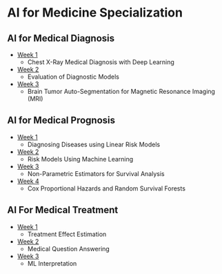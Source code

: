 # AI for Medicine Specialization

## AI for Medical Diagnosis
  - [Week 1](https://github.com/rawakash66/github-akash/tree/master/AI%20in%20Medical/AI%20Medical%20Diagnosis/Week%201)
    - Chest X-Ray Medical Diagnosis with Deep Learning
  - [Week 2](https://github.com/rawakash66/github-akash/tree/master/AI%20in%20Medical/AI%20Medical%20Diagnosis/Week%202)
    - Evaluation of Diagnostic Models
  - [Week 3](https://github.com/rawakash66/github-akash/tree/master/AI%20in%20Medical/AI%20Medical%20Diagnosis/Week%203)
    - Brain Tumor Auto-Segmentation for Magnetic Resonance Imaging (MRI)
## AI for Medical Prognosis
  - [Week 1](https://github.com/rawakash66/github-akash/tree/master/AI%20in%20Medical/AI%20Medical%20Prognosis/Week%201)
    - Diagnosing Diseases using Linear Risk Models
  - [Week 2](https://github.com/rawakash66/github-akash/tree/master/AI%20in%20Medical/AI%20Medical%20Prognosis/Week%202)
    - Risk Models Using Machine Learning
  - [Week 3](https://github.com/rawakash66/github-akash/tree/master/AI%20in%20Medical/AI%20Medical%20Prognosis/Week%203)
    - Non-Parametric Estimators for Survival Analysis
  - [Week 4](https://github.com/rawakash66/github-akash/tree/master/AI%20in%20Medical/AI%20Medical%20Prognosis/Week%204)
    - Cox Proportional Hazards and Random Survival Forests
## AI For Medical Treatment
  - [Week 1](https://github.com/rawakash66/github-akash/tree/master/AI%20in%20Medical/AI%20Medical%20Treatment/Week%201)
    - Treatment Effect Estimation
  - [Week 2](https://github.com/rawakash66/github-akash/tree/master/AI%20in%20Medical/AI%20Medical%20Treatment/Week%202)
    - Medical Question Answering
  - [Week 3](https://github.com/rawakash66/github-akash/tree/master/AI%20in%20Medical/AI%20Medical%20Treatment/Week%203)
    - ML Interpretation
